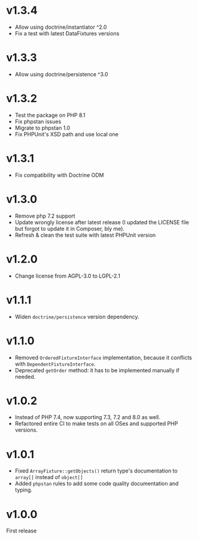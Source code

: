 # v1.3.4

* Allow using doctrine/instantiator ^2.0
* Fix a test with latest DataFixtures versions

# v1.3.3

* Allow using doctrine/persistence ^3.0

# v1.3.2

* Test the package on PHP 8.1
* Fix phpstan issues
* Migrate to phpstan 1.0
* Fix PHPUnit's XSD path and use local one

# v1.3.1

* Fix compatibility with Doctrine ODM

# v1.3.0

* Remove php 7.2 support
* Update wrongly license after latest release (I updated the LICENSE file but forgot to update it in Composer, bly me).
* Refresh & clean the test suite with latest PHPUnit version

# v1.2.0

* Change license from AGPL-3.0 to LGPL-2.1

# v1.1.1

* Widen `doctrine/persistence` version dependency.

# v1.1.0

* Removed `OrderedFixtureInterface` implementation, because it conflicts with `DependentFixtureInterface`.
* Deprecated `getOrder` method: it has to be implemented manually if needed.

# v1.0.2

* Instead of PHP 7.4, now supporting 7.3, 7.2 and 8.0 as well.
* Refactored entire CI to make tests on all OSes and supported PHP versions.

# v1.0.1

* Fixed `ArrayFixture::getObjects()` return type's documentation to `array[]` instead of `object[]`
* Added `phpstan` rules to add some code quality documentation and typing.

# v1.0.0

First release
